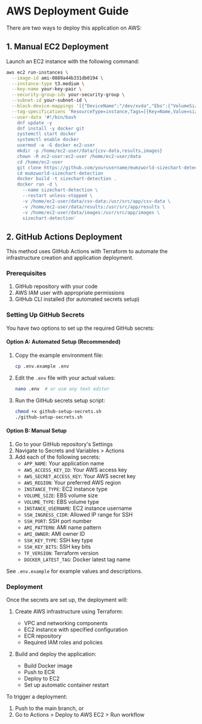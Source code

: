 # AWS Deployment Guide

There are two ways to deploy this application on AWS:

## 1. Manual EC2 Deployment

Launch an EC2 instance with the following command:
```bash
aws ec2 run-instances \
  --image-id ami-0889a44b331db0194 \
  --instance-type t3.medium \
  --key-name your-key-pair \
  --security-group-ids your-security-group \
  --subnet-id your-subnet-id \
  --block-device-mappings '[{"DeviceName":"/dev/xvda","Ebs":{"VolumeSize":30,"VolumeType":"gp3"}}]' \
  --tag-specifications 'ResourceType=instance,Tags=[{Key=Name,Value=sizechart-detection}]' \
  --user-data '#!/bin/bash
    dnf update -y
    dnf install -y docker git
    systemctl start docker
    systemctl enable docker
    usermod -a -G docker ec2-user
    mkdir -p /home/ec2-user/data/{csv-data,results,images}
    chown -R ec2-user:ec2-user /home/ec2-user/data
    cd /home/ec2-user
    git clone https://github.com/yourusername/mumzworld-sizechart-detection.git
    cd mumzworld-sizechart-detection
    docker build -t sizechart-detection .
    docker run -d \
      --name sizechart-detection \
      --restart unless-stopped \
      -v /home/ec2-user/data/csv-data:/usr/src/app/csv-data \
      -v /home/ec2-user/data/results:/usr/src/app/results \
      -v /home/ec2-user/data/images:/usr/src/app/images \
      sizechart-detection'
```

## 2. GitHub Actions Deployment

This method uses GitHub Actions with Terraform to automate the infrastructure creation and application deployment.

### Prerequisites
1. GitHub repository with your code
2. AWS IAM user with appropriate permissions
3. GitHub CLI installed (for automated secrets setup)

### Setting Up GitHub Secrets

You have two options to set up the required GitHub secrets:

#### Option A: Automated Setup (Recommended)
1. Copy the example environment file:
   ```bash
   cp .env.example .env
   ```

2. Edit the `.env` file with your actual values:
   ```bash
   nano .env  # or use any text editor
   ```

3. Run the GitHub secrets setup script:
   ```bash
   chmod +x github-setup-secrets.sh
   ./github-setup-secrets.sh
   ```

#### Option B: Manual Setup
1. Go to your GitHub repository's Settings
2. Navigate to Secrets and Variables > Actions
3. Add each of the following secrets:
   - `APP_NAME`: Your application name
   - `AWS_ACCESS_KEY_ID`: Your AWS access key
   - `AWS_SECRET_ACCESS_KEY`: Your AWS secret key
   - `AWS_REGION`: Your preferred AWS region
   - `INSTANCE_TYPE`: EC2 instance type
   - `VOLUME_SIZE`: EBS volume size
   - `VOLUME_TYPE`: EBS volume type
   - `INSTANCE_USERNAME`: EC2 instance username
   - `SSH_INGRESS_CIDR`: Allowed IP range for SSH
   - `SSH_PORT`: SSH port number
   - `AMI_PATTERN`: AMI name pattern
   - `AMI_OWNER`: AMI owner ID
   - `SSH_KEY_TYPE`: SSH key type
   - `SSH_KEY_BITS`: SSH key bits
   - `TF_VERSION`: Terraform version
   - `DOCKER_LATEST_TAG`: Docker latest tag name

See `.env.example` for example values and descriptions.

### Deployment

Once the secrets are set up, the deployment will:
1. Create AWS infrastructure using Terraform:
   - VPC and networking components
   - EC2 instance with specified configuration
   - ECR repository
   - Required IAM roles and policies

2. Build and deploy the application:
   - Build Docker image
   - Push to ECR
   - Deploy to EC2
   - Set up automatic container restart

To trigger a deployment:
1. Push to the main branch, or
2. Go to Actions > Deploy to AWS EC2 > Run workflow 